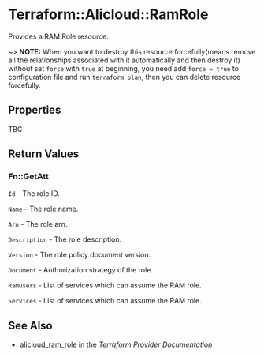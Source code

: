 # Terraform::Alicloud::RamRole

Provides a RAM Role resource.

~> **NOTE:** When you want to destroy this resource forcefully(means remove all the relationships associated with it automatically and then destroy it) without set `force`  with `true` at beginning, you need add `force = true` to configuration file and run `terraform plan`, then you can delete resource forcefully.

## Properties

TBC

## Return Values

### Fn::GetAtt

`Id` - The role ID.

`Name` - The role name.

`Arn` - The role arn.

`Description` - The role description.

`Version` - The role policy document version.

`Document` - Authorization strategy of the role.

`RamUsers` - List of services which can assume the RAM role.

`Services` - List of services which can assume the RAM role.

## See Also

* [alicloud_ram_role](https://www.terraform.io/docs/providers/alicloud/r/ram_role.html) in the _Terraform Provider Documentation_